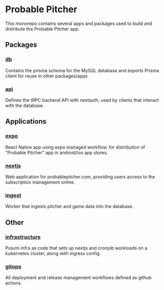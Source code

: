 # Probable Pitcher

This monorepo contains several apps and packages used to build and distribute the Probable Pitcher app.

## Packages

### [db](packages/db)

Contains the prisma schema for the MySQL database and exports Prisma client for reuse in other packages/apps

### [api](packages/api)

Defines the tRPC backend API with nextauth, used by clients that interact with the database.

## Applications

### [expo](apps/expo)

React Native app using expo managed workflow, for distribution of "Probable Pitcher" app in android/ios app stores.

### [nextjs](apps/nextjs)

Web application for probablepitcher.com, providing users access to the subscription management online.

### [ingest](apps/ingest)

Worker that ingests pitcher and game data into the database.

## Other

### [infrastructure](infrastructure)

Pulumi infra as code that sets up nextjs and cronjob workloads on a kubernetes cluster, along with ingress config.

### [gitops](.github/workflows)

All deployment and release management workflows defined as github actions.
